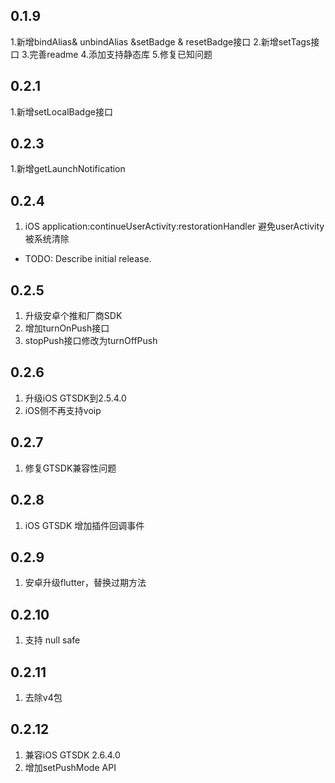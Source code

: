 ## 0.1.9

1.新增bindAlias& unbindAlias &setBadge & resetBadge接口
2.新增setTags接口
3.完善readme
4.添加支持静态库
5.修复已知问题

## 0.2.1
1.新增setLocalBadge接口

## 0.2.3
1.新增getLaunchNotification

## 0.2.4
1. iOS application:continueUserActivity:restorationHandler 避免userActivity被系统清除
* TODO: Describe initial release.

## 0.2.5
1. 升级安卓个推和厂商SDK
2. 增加turnOnPush接口
3. stopPush接口修改为turnOffPush

## 0.2.6
1. 升级iOS GTSDK到2.5.4.0
2. iOS侧不再支持voip

## 0.2.7
1. 修复GTSDK兼容性问题 

## 0.2.8
1. iOS GTSDK 增加插件回调事件

## 0.2.9
1. 安卓升级flutter，替换过期方法


## 0.2.10
1. 支持 null safe

## 0.2.11
1. 去除v4包

## 0.2.12
1. 兼容iOS GTSDK 2.6.4.0
2. 增加setPushMode API